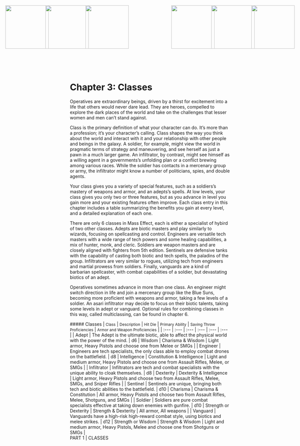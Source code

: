 <img 
  src='https://n7.world/images/classes/adept.png' 
  style='position:absolute; top:20px; left: 25px; width:136px' />

<img 
  src='https://n7.world/images/classes/engineer.png' 
  style='position:absolute; top:20px; left: 151px; width:136px' />

<img 
  src='https://n7.world/images/classes/infiltrator.png' 
  style='position:absolute; top:20px; left: 277px; width:136px' />

<img 
  src='https://n7.world/images/classes/sentinel.png' 
  style='position:absolute; top:20px; right: 277px; width:136px' />

<img 
  src='https://n7.world/images/classes/soldier.png' 
  style='position:absolute; top:20px; right: 151px; width:136px' />

<img 
  src='https://n7.world/images/classes/vanguard.png' 
  style='position:absolute; top:20px; right: 25px; width:136px' />


<div style='margin-top:210px'></div>



# Chapter 3: Classes
Operatives are extraordinary beings, driven by a thirst for excitement into a life that others would never dare lead. They are 
heroes, compelled to explore the dark places of the world and take on the challenges that lesser women and men can’t stand 
against. 

Class is the primary definition of what your character can do. It’s more than a profession; it’s your character’s calling. 
Class shapes the way you think about the world and interact with it and your relationship with other people and beings
in the galaxy. A soldier, for example, might view the world in pragmatic terms of strategy and maneuvering, and see herself as 
just a pawn in a much larger game. An infiltrator, by contrast, might see himself as a willing agent in a governments’s 
unfolding plan or a conflict brewing among various races. While the soldier has contacts in a mercenary group or army, the 
infiltrator might know a number of politicians, spies, and double agents. 

Your class gives you a variety of special features, such as a soldiers’s mastery of weapons and armor, and an adepts’s spells. 
At low levels, your class gives you only two or three features, but as you advance in level you gain more and your existing 
features often improve. Each class entry in this chapter includes a table summarizing the benefits you gain at every level, 
and a detailed explanation of each one. 

There are only 6 classes in Mass Effect, each is either a specialist of hybird of two other classes. Adepts are biotic
masters and play similarly to wizards, focusing on spellcasting and control. Engineers are versatile tech masters with 
a wide range of tech powers and some healing capabilities, a mix of hunter, monk, and cleric. Soldiers are weapon masters
and are closely aligned with fighters from 5th edition. Sentinels are defensive tanks with the capability of casting both
biotic and tech spells, the paladins of the group. Infiltrators are very similar to rogues, utilizing tech from engineers 
and martial prowess from soldiers. Finally, vanguards are a kind of barbarian spellcaster, with combat capabilities of a 
soldier, but devastating biotics of an adept.

Operatives sometimes advance in more than one class. An engineer might switch direction in life and join a mercenary group
like the Blue Suns, becoming more proficient with weapons and armor, taking a few levels of a soldier. An asari infiltrator
may decide to focus on their biotic talents, taking some levels in adept or vanguard. Optional rules for combining classes in 
this way, called multiclassing, can be found in chapter 6.



<div class='classTable wide'>
##### Classes
  | <span style='font-size: 12px'>Class</span> | <span style='font-size: 12px'>Description</span> | <span style='font-size: 12px'>Hit Die</span> | <span style='font-size: 12px'>Primary Ability</span> | <span style='font-size: 12px'>Saving Throw Proficiencies</span> | <span style='font-size: 12px'>Armor and Weapon Proficiencies</span> |
| :--- | :--- | :--- | :--- | :--- | :--- |
| Adept | The Adept is the ultimate biotic, able to affect the physical world with the power of the mind. | d6 | Wisdom | Charisma & Wisdom | Light armor, Heavy Pistols and choose one from Melee or SMGs |
| Engineer | Engineers are tech specialists, the only class able to employ combat drones on the battlefield. | d8 | Intelligence | Constitution & Intelligence | Light and medium armor, Heavy Pistols and choose one from Assault Rifles, Melee,  or SMGs |
| Infiltrator | Infiltrators are tech and combat specialists with the unique ability to cloak themselves. | d8 | Dexterity | Dexterity & Intelligence | Light armor, Heavy Pistols and choose two from Assault Rifles, Melee, SMGs,  and Sniper Rifles |
| Sentinel | Sentinels are unique, bringing both tech and biotic abilities to the battlefield. | d10 | Charisma | Charisma & Constitution | All armor, Heavy Pistols and choose two from Assault Rifles, Melee, Shotguns,  and SMGs |
| Soldier | Soldiers are pure combat specialists effective at taking down enemies with gunfire. | d10 | Strength or Dexterity | Strength & Dexterity | All armor, All weapons |
| Vanguard | Vanguards have a high-risk high-reward combat style, using biotics and melee strikes. | d12 | Strength or Wisdom | Strength & Wisdom | Light and medium armor, Heavy Pistols, Melee and choose one from Shotguns or SMGs |

</div>

<div class='pageNumber auto'></div>
<div class='footnote'>PART 1 | CLASSES</div>


